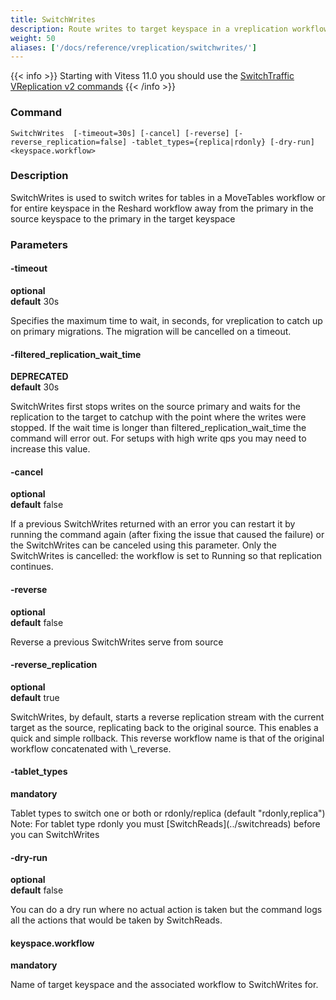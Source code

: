```yaml
---
title: SwitchWrites
description: Route writes to target keyspace in a vreplication workflow
weight: 50
aliases: ['/docs/reference/vreplication/switchwrites/']
---
```


{{< info >}}
Starting with Vitess 11.0 you should use the [SwitchTraffic VReplication v2 commands](../../switchtraffic)
{{< /info >}}

### Command

```
SwitchWrites  [-timeout=30s] [-cancel] [-reverse] [-reverse_replication=false] -tablet_types={replica|rdonly} [-dry-run] <keyspace.workflow>
```

### Description

SwitchWrites is used to switch writes for tables in a MoveTables workflow or for entire keyspace in the
Reshard workflow away from the primary in the source keyspace to the primary in the target keyspace

### Parameters

#### -timeout 
**optional**\
**default** 30s

<div class="cmd">
Specifies the maximum time to wait, in seconds, for vreplication to catch up on primary migrations. The migration will be cancelled on a timeout.
</div>


#### -filtered_replication_wait_time 
**DEPRECATED**\
**default** 30s

<div class="cmd">
SwitchWrites first stops writes on the source primary and waits for the replication to the target to
catchup with the point where the writes were stopped. If the wait time is longer than filtered_replication_wait_time
the command will error out. 
For setups with high write qps you may need to increase this value.
</div>

#### -cancel 
**optional**\
**default** false

<div class="cmd">
If a previous SwitchWrites returned with an error you can restart it by running the command again (after fixing
the issue that caused the failure) or the SwitchWrites can be canceled using this parameter. Only the SwitchWrites
is cancelled: the workflow is set to Running so that replication continues.
</div>

#### -reverse 
**optional**\
**default** false

<div class="cmd">
Reverse a previous SwitchWrites serve from source
</div>

#### -reverse_replication 
**optional**\
**default** true

<div class="cmd">
SwitchWrites, by default, starts a reverse replication stream with the current target as the source, replicating
back to the original source. This enables a quick and simple rollback. This reverse workflow name is that
of the original workflow concatenated with \_reverse.
</div>

#### -tablet_types
**mandatory**

<div class="cmd">
Tablet types to switch one or both or rdonly/replica (default "rdonly,replica")
Note: For tablet type rdonly you must [SwitchReads](../switchreads) before you can SwitchWrites
</div>

#### -dry-run 
**optional**\
**default** false

<div class="cmd">
You can do a dry run where no actual action is taken but the command logs all the actions that would be taken
by SwitchReads.
</div>

#### keyspace.workflow 
**mandatory**

<div class="cmd">
Name of target keyspace and the associated workflow to SwitchWrites for.
</div>
